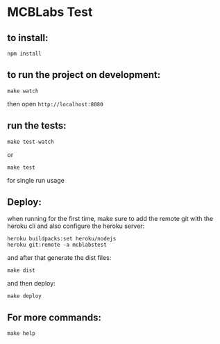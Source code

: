 # MCBLabs Test

## to install:

```
npm install
```

## to run the project on development:

```
make watch
```
then open `http://localhost:8080`

## run the tests:

```
make test-watch
```
or

```
make test
```
for single run usage

## Deploy:
when running for the first time, make sure to add the remote git with the heroku cli and also configure the heroku server:

```
heroku buildpacks:set heroku/nodejs
heroku git:remote -a mcblabstest
```
and after that generate the dist files:

```
make dist
```
and then deploy:

```
make deploy
```

## For more commands:

```
make help
```
